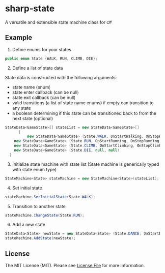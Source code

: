 # sharp-state

A versatile and extensible state machine class for c#

## Example

1. Define enums for your states

  ```csharp
  public enum State {WALK, RUN, CLIMB, DIE};
  ```

2. Define a list of state data

  State data is constructed with the following arguments:
  - state name (enum)
  - state enter callback (can be null)
  - state exit callback (can be null)
  - valid transitions (a list of state name enums) if empty can transition to any state
  - a boolean determining if this state can be transitioned back to from the next state (optional)
  
  ```csharp
  StateData<GameState>[] stateList = new StateData<GameState>[]
		{
			new StateData<GameState> (State.WALK, OnStartWalking, OnStopWalking, new GameState[]{State.RUN, State.CLIMB, State.DIE}),
      new StateData<GameState> (State.RUN, OnStartRunning, OnStopRunning, new GameState[]{GameState.WALK, State.CLIMB, State.DIE}),
      new StateData<GameState> (State.CLIMB, OnStartClimbing, OnStopClimbing, new GameState[]{GameState.WALK, State.DIE}),
      new StateData<GameState> (State.DIE, null, null)
    }
  ```

3. Initialize state machine with state list (State machine is generically typed with state enum type)

  ```csharp
  StateMachine<State> stateMachine = new StateMachine<State>(stateList);
  ```
4. Set initial state

  ```csharp
  stateMachine.SetInitialState(State.WALK);
  ```  
  
5. Transition to another state

  ```csharp
  stateMachine.ChangeState(State.RUN);
  ```

6. Add a new state

```csharp
StateData<State> newState = new StateData<State> (State.DANCE, OnStartDancing, OnStopDancing);
stateMachine.AddState(newState);
```

## License
The MIT License (MIT). Please see [License File](https://github.com/sandyklark/sharp-messenger/blob/master/LICENSE.md) for more information.
